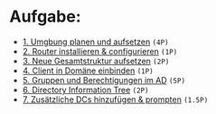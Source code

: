 # Aufgabe:
* [1. Umgbung planen und aufsetzen](./01_umgebung_planen_und_aufsetzen.md) `(4P)`
* [2. Router installieren & configurieren](./02_router-aufsetzen.md) `(1P)`
* [3. Neue Gesamtstruktur aufsetzen](./02_router-aufsetzen.md) `(2P)`
* [4. Client in Domäne einbinden](./04_client.md) `(1P)`
* [5. Gruppen und Berechtigungen im AD](./05_ad-erste-schritte.md) `(5P)`
* [6. Directory Information Tree](./06_dit-design.md) `(2P)`
* [7. Zusätzliche DCs hinzufügen & prompten](./07_dcs-hinzufügen.md) `(1.5P)`
